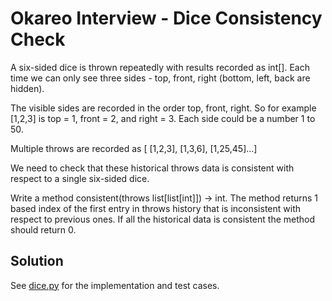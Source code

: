 # Okareo Interview - Dice Consistency Check

A six-sided dice is thrown repeatedly with results recorded as int[]. Each time we can only see three sides - top, front, right (bottom, left, back are hidden).

The visible sides are recorded in the order top, front, right. So for example [1,2,3] is top = 1, front = 2, and right = 3. Each side could be a number 1 to 50.

Multiple throws are recorded as [ [1,2,3], [1,3,6], [1,25,45]...]

We need to check that these historical throws data is consistent with respect to a single six-sided dice.

Write a method consistent(throws list[list[int]]) → int. The method returns 1 based index of the first entry in throws history that is inconsistent with respect to previous ones. If all the historical data is consistent the method should return 0.

## Solution

See [dice.py](dice.py) for the implementation and test cases.
